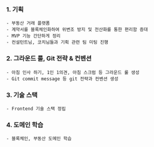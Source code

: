 ### 1. 기획

    - 부동산 거래 플랫폼
    - 계약서를 블록체인화하여 위변조 방지 및 전산화를 통한 편리함 증대
    - MVP 기능 간단하게 정리
    - 컨설턴트님, 코치님들과 기획 관련 팀 미팅 진행

### 2. 그라운드 룰, Git 전략 & 컨벤션

    - 아침 인사 하기, 1인 1의견, 아침 스크럼 등 그라운드 룰 생성
    - Git commit message 등 git 전략과 컨벤션 생성

### 3. 기술 스택

    - Frontend 기술 스택 정립

### 4. 도메인 학습

    - 블록체인, 부동산 도메인 학습
